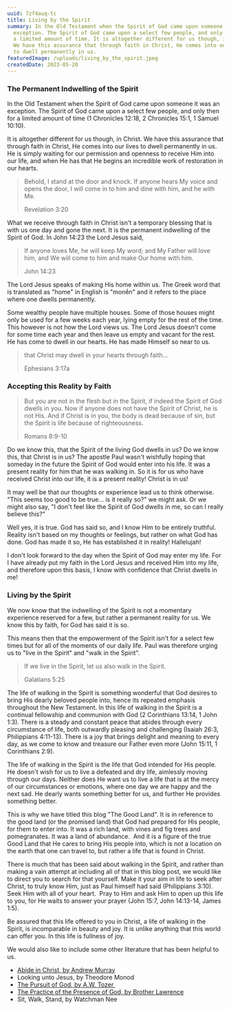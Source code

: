 ```yaml
---
uuid: 7zf4auq-tc
title: Living by the Spirit
summary: In the Old Testament when the Spirit of God came upon someone it was an
  exception. The Spirit of God came upon a select few people, and only then for
  a limited amount of time. It is altogether different for us though, in Christ.
  We have this assurance that through faith in Christ, He comes into our lives
  to dwell permanently in us.
featuredImage: /uploads/living_by_the_spirit.jpeg
createdDate: 2023-05-20
---
```

### The Permanent Indwelling of the Spirit

In the Old Testament when the Spirit of God came upon someone it was an exception. The Spirit of God came upon a select few people, and only then for a limited amount of time (1 Chronicles 12:18, 2 Chronicles 15:1, 1 Samuel 10:10).

It is altogether different for us though, in Christ. We have this assurance that through faith in Christ, He comes into our lives to dwell permanently in us. He is simply waiting for our permission and openness to receive Him into our life, and when He has that He begins an incredible work of restoration in our hearts.

> Behold, I stand at the door and knock. If anyone hears My voice and opens the door, I will come in to him and dine with him, and he with Me.
>
> Revelation 3:20

What we receive through faith in Christ isn't a temporary blessing that is with us one day and gone the next. It is the permanent indwelling of the Spirit of God. In John 14:23 the Lord Jesus said,

> If anyone loves Me, he will keep My word; and My Father will love him, and We will come to him and make Our home with him.
>
> John 14:23

The Lord Jesus speaks of making His home within us. The Greek word that is translated as "home" in English is "monḗn" and it refers to the place where one dwells permanently.

Some wealthy people have multiple houses. Some of those houses might only be used for a few weeks each year, lying empty for the rest of the time. This however is not how the Lord views us. The Lord Jesus doesn't come for some time each year and then leave us empty and vacant for the rest. He has come to dwell in our hearts. He has made Himself so near to us.

> that Christ may dwell in your hearts through faith…
>
> Ephesians 3:17a

### Accepting this Reality by Faith

> But you are not in the flesh but in the Spirit, if indeed the Spirit of God dwells in you. Now if anyone does not have the Spirit of Christ, he is not His. And if Christ is in you, the body is dead because of sin, but the Spirit is life because of righteousness.
>
> Romans 8:9-10

Do we know this, that the Spirit of the living God dwells in us? Do we know this, that Christ is in us? The apostle Paul wasn't wishfully hoping that someday in the future the Spirit of God would enter into his life. It was a present reality for him that he was walking in. So it is for us who have received Christ into our life, it is a present reality! Christ is in us! 

It may well be that our thoughts or experience lead us to think otherwise. "This seems too good to be true... is it really so?" we might ask. Or we might also say, "I don't feel like the Spirit of God dwells in me, so can I really believe this?"

Well yes, it is true. God has said so, and I know Him to be entirely truthful. Reality isn't based on my thoughts or feelings, but rather on what God has done. God has made it so, He has established it in reality! Hallelujah! 

I don't look forward to the day when the Spirit of God may enter my life. For I have already put my faith in the Lord Jesus and received Him into my life, and therefore upon this basis, I know with confidence that Christ dwells in me!

### Living by the Spirit

We now know that the indwelling of the Spirit is not a momentary experience reserved for a few, but rather a permanent reality for us. We know this by faith, for God has said it is so.

This means then that the empowerment of the Spirit isn't for a select few times but for all of the moments of our daily life. Paul was therefore urging us to "live in the Spirit" and "walk in the Spirit". 

> If we live in the Spirit, let us also walk in the Spirit.
>
> Galatians 5:25

The life of walking in the Spirit is something wonderful that God desires to bring His dearly beloved people into, hence its repeated emphasis throughout the New Testament. In this life of walking in the Spirit is a continual fellowship and communion with God (2 Corinthians 13:14, 1 John 1:3). There is a steady and constant peace that abides through every circumstance of life, both outwardly pleasing and challenging (Isaiah 26:3, Philippians 4:11-13). There is a joy that brings delight and meaning to every day, as we come to know and treasure our Father even more (John 15:11, 1 Corinthians 2:9).

The life of walking in the Spirit is the life that God intended for His people. He doesn't wish for us to live a defeated and dry life, aimlessly moving through our days. Neither does He want us to live a life that is at the mercy of our circumstances or emotions, where one day we are happy and the next sad. He dearly wants something better for us, and further He provides something better.

This is why we have titled this blog "The Good Land". It is in reference to the good land (or the promised land) that God had prepared for His people, for them to enter into. It was a rich land, with vines and fig trees and pomegranates. It was a land of abundance.  And it is a figure of the true Good Land that He cares to bring His people into, which is not a location on the earth that one can travel to, but rather a life that is found in Christ.

There is much that has been said about walking in the Spirit, and rather than making a vain attempt at including all of that in this blog post, we would like to direct you to search for that yourself. Make it your aim in life to seek after Christ, to truly know Him, just as Paul himself had said (Philippians 3:10). Seek Him with all of your heart.  Pray to Him and ask Him to open up this life to you, for He waits to answer your prayer (John 15:7, John 14:13-14, James 1:5). 

Be assured that this life offered to you in Christ, a life of walking in the Spirit, is incomparable in beauty and joy. It is unlike anything that this world can offer you. In this life is fullness of joy.

We would also like to include some other literature that has been helpful to us.

* [Abide in Christ, by Andrew Murray](/uploads/abide_in_christ.pdf)
* Looking unto Jesus, by Theodore Monod  
* [The Pursuit of God, by A.W. Tozer ](/uploads/the_pursuit_of_god.pdf) 
* [The Practice of the Presence of God, by Brother Lawrence](/uploads/the_practice_of_the_presence_of_god.pdf)
* Sit, Walk, Stand, by Watchman Nee
